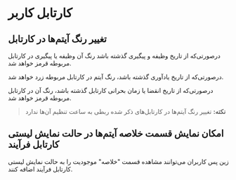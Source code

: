 
# کارتابل کاربر 

## تغییر رنگ آیتم‌ها در کارتابل

درصورتی‌که از تاریخ وظیفه و پیگیری گذشته باشد رنگ آن وظیفه یا پیگیری در کارتابل مربوطه قرمز خواهد شد.

درصورتی‌که از تاریخ یادآوری گذشته باشد، رنگ آیتم در کارتابل مربوطه زرد خواهد شد.

درصورتی‌که از تاریخ انقضا یا زمان بحرانی کارتابل گذشته باشد، رنگ آن در کارتابل مربوطه قرمز خواهد شد.

> **نکته:** تغییر رنگ آیتم‌ها در کارتابل‌های ذکر شده ربطی به ساعت تنظیم آن‌ها ندارد
> 
## امکان نمایش قسمت خلاصه آیتم‌ها در حالت نمایش لیستی کارتابل فرآیند

زین پس کاربران می‌توانند مشاهده قسمت "خلاصه" موجودیت را به حالت نمایش لیستی کارتابل فرآیند اضافه کنند. 
